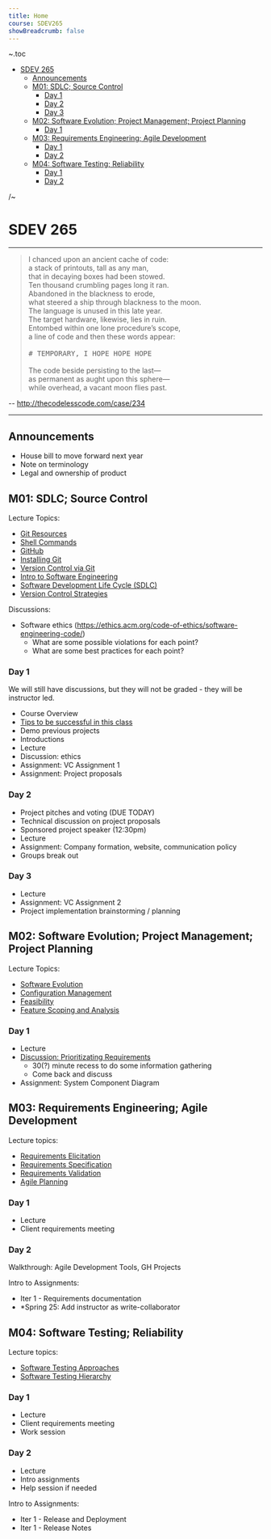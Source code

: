 ```yaml
---
title: Home
course: SDEV265
showBreadcrumb: false
---
```


~.toc

- [SDEV 265](#sdev-265)
  - [Announcements](#announcements)
  - [M01: SDLC; Source Control](#m01-sdlc-source-control)
    - [Day 1](#day-1)
    - [Day 2](#day-2)
    - [Day 3](#day-3)
  - [M02: Software Evolution; Project Management; Project Planning](#m02-software-evolution-project-management-project-planning)
    - [Day 1](#day-1-1)
  - [M03: Requirements Engineering; Agile Development](#m03-requirements-engineering-agile-development)
    - [Day 1](#day-1-2)
    - [Day 2](#day-2-1)
  - [M04: Software Testing; Reliability](#m04-software-testing-reliability)
    - [Day 1](#day-1-3)
    - [Day 2](#day-2-2)

/~

# SDEV 265

---

<blockquote>     
    I chanced upon an ancient cache of code:       <br />
    a stack of printouts, tall as any man,         <br />
    that in decaying boxes had been stowed.        <br />
    Ten thousand crumbling pages long it ran.      <br />
    Abandoned in the blackness to erode,           <br />
    what steered a ship through blackness to the moon. <br />
    The language is unused in this late year.      <br />
    The target hardware, likewise, lies in ruin.   <br />
    Entombed within one lone procedure’s scope,    <br />
    a line of code and then these words appear:    <br />
                                                  <br />
    <tt># TEMPORARY, I HOPE HOPE HOPE</tt>         <br />
                                                  <br />
    The code beside persisting to the last&mdash;<br />
    as permanent as aught upon this sphere&mdash;<br />
    while overhead, a vacant moon flies past.      <br />
</blockquote>

-- http://thecodelesscode.com/case/234

---

## Announcements

- House bill to move forward next year
- Note on terminology
- Legal and ownership of product

## M01: SDLC; Source Control

Lecture Topics:

- [Git Resources](../common/git_resoures.html?course=SDEV265)
- [Shell Commands](../common/basic_shell_commands.html?course=SDEV265)
- [GitHub](../common/github.html?course=SDEV265)
- [Installing Git](../common/installing_git.html?course=SDEV265)
- [Version Control via Git](../common/git_version_control.html?course=SDEV265)
- [Intro to Software Engineering](software_engineering.html)
- [Software Development Life Cycle (SDLC)](../SDEV120/sdlc.html?course=SDEV265)
- [Version Control Strategies](version_control_strategies.html)

<!--
- [Software Development Life Cycle (SDLC)](../common/sdlc.html?course=SDEV265)
Git: branch, branching strategies, merge, merge conflicts
-->

Discussions:

- Software ethics (https://ethics.acm.org/code-of-ethics/software-engineering-code/)
  - What are some possible violations for each point?
  - What are some best practices for each point?

### Day 1

We will still have discussions, but they will not be graded - they will be instructor led.

- Course Overview
- [Tips to be successful in this class](intro_to_course.html)
- Demo previous projects
- Introductions
- Lecture
- Discussion: ethics
- Assignment: VC Assignment 1
- Assignment: Project proposals

### Day 2

- Project pitches and voting (DUE TODAY)
- Technical discussion on project proposals
- Sponsored project speaker (12:30pm)
- Lecture
- Assignment: Company formation, website, communication policy
- Groups break out

### Day 3

- Lecture
- Assignment: VC Assignment 2
- Project implementation brainstorming / planning

## M02: Software Evolution; Project Management; Project Planning

Lecture Topics:

- [Software Evolution](software_evolution.html)
- [Configuration Management](configuration_management.html)
- [Feasibility](feasibility.html)
- [Feature Scoping and Analysis](feature_scoping_analysis.html)

### Day 1

- Lecture
- [Discussion: Prioritizating Requirements](discussions/prioritization_frameworks.html)
  - 30(?) minute recess to do some information gathering
  - Come back and discuss
- Assignment: System Component Diagram

## M03: Requirements Engineering; Agile Development

Lecture topics:

- [Requirements Elicitation](requirements_elicitation.html)
- [Requirements Specification](requirements_specification.html)
- [Requirements Validation](requirements_validation.html)
- [Agile Planning](agile_planning.html)

### Day 1

- Lecture
- Client requirements meeting

### Day 2

Walkthrough: Agile Development Tools, GH Projects

Intro to Assignments:

- Iter 1 - Requirements documentation
- \*Spring 25: Add instructor as write-collaborator

## M04: Software Testing; Reliability

Lecture topics:

- [Software Testing Approaches](software_testing_approaches.html)
- [Software Testing Hierarchy](software_testing_hierarchy.html)
<!-- - [Automation and Build Tools](automation_build_tools.html)
- [Risk Analysis](risk_analysis.html)
- [Performance Testing and Profiling](performance_testing_profiling.html)
- [Quality Assurance and Reliability](quality_assurance_reliability.html) -->

<!-- - [Software Testing Overview](software_testing_overview.html)
- [Development Testing](development_testing.html)
- [Release Testing](release_testing.html)
- [User Testing](user_testing.html)
- [Software Testing Review](software_testing_review.html) -->

### Day 1

- Lecture
- Client requirements meeting
- Work session

### Day 2

- Lecture
- Intro assignments
- Help session if needed

Intro to Assignments:

- Iter 1 - Release and Deployment
- Iter 1 - Release Notes

<!-- TODO: Test Driven Development, Unit testing demos -->

<!--


Intro to Assignments:

- Midterm Career Development and Review

### Day 8

Performance Review and Career Development


Intro to Assignments:

- Iteration 1 Release

### Day 10

TODO: Test Driven Development

Intro to Assignments:

- Iteration 2 Requirements Documentation
- Professional Development Seminar
- Performance Testing and Profiling

### Day 11

Professor out

### Day 12

Professor out

## M05: Data and Process Modeling

### Day 13

Review: [UML](../SDEV120/uml.html?course=SDEV265)

[Types of Data](types_of_data.html)

[Data Passing and APIs](data_passing_apis.html)

[Data Hierarchies](data_hierarchies.html)

[Data Modeling and Mapping](data_modeling_mapping.html)

## M06: Modular Design and SOLID Programming

### Day 14


[Modular Design](modular_design.html)

[Software Architectural Patterns](software_architectural_patterns.html)

[SOLID Programming Principles](solid.html)

- [Single Responsibility Principle](single_responsibility_principle.html)

- [Open/Closed Principle](open_closed_principle.html)

- [Liskov Substitution Principle](liskov_substitution_principle.html)

- [Interface Segregation Principle](interface_segregation_principle.html)

- [Dependency Inversion Principle](dependency_inversion_principle.html)

## M07: Distributed Architectures

### Day 15

[Distributed Systems](distributed_systems.html)

[Software Communication Patterns](software_communication_patterns.html)

...

Build Tools and Automation Assignment

-->

